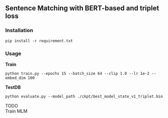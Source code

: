 ## Sentence Matching with BERT-based and triplet loss

### Installation
    pip install -r requirement.txt

### Usage

**Train**
```
python train.py --epochs 15 --batch_size 64 --clip 1.0 --lr 1e-2 --embed_dim 100
```

**TestDB**
```
python evaluate.py --model_path ./ckpt/best_model_state_v1_triplet.bin 
```


TODO  
Train MLM 